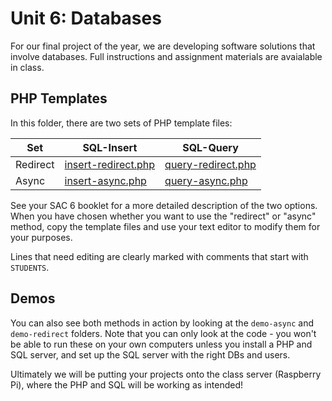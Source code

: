 # Unit 6: Databases

For our final project of the year, we are developing software solutions that involve databases. Full instructions and assignment materials are avaialable in class.

## PHP Templates

In this folder, there are two sets of PHP template files:

|Set      |SQL-Insert                                   |SQL-Query                                  |
|---------|---------------------------------------------|-------------------------------------------|
|Redirect |[insert-redirect.php](./insert-redirect.php) |[query-redirect.php](./query-redirect.php) |
|Async    |[insert-async.php](./insert-async.php)       |[query-async.php](./query-async.php)       |

See your SAC 6 booklet for a more detailed description of the two options. When you have chosen whether you want to use the "redirect" or "async" method, copy the template files and use your text editor to modify them for your purposes.

Lines that need editing are clearly marked with comments that start with `STUDENTS`.

## Demos

You can also see both methods in action by looking at the `demo-async` and `demo-redirect` folders. Note that you can only look at the code - you won't be able to run these on your own computers unless you install a PHP and SQL server, and set up the SQL server with the right DBs and users.

Ultimately we will be putting your projects onto the class server (Raspberry Pi), where the PHP and SQL will be working as intended!
